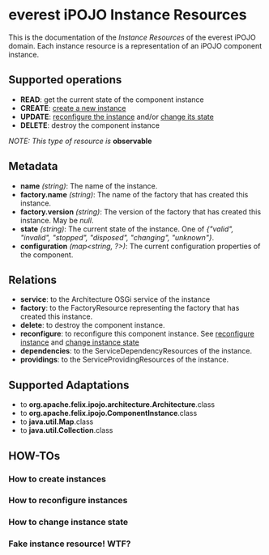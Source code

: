 everest iPOJO Instance Resources
================================

This is the documentation of the *Instance Resources* of the everest iPOJO domain. Each instance resource is a representation of an iPOJO component instance.

## Supported operations
- **READ**: get the current state of the component instance
- **CREATE**: [create a new instance](#how-to-create-instances)
- **UPDATE**: [reconfigure the instance](#how-to-reconfigure-instances) and/or [change its state](#how-to-change-instance-state)
- **DELETE**: destroy the component instance

*NOTE: This type of resource is* **observable**

## Metadata
- **name** *(string)*: The name of the instance.
- **factory.name** *(string)*: The name of the factory that has created this instance.
- **factory.version** *(string)*: The version of the factory that has created this instance. May be *null*.
- **state** *(string)*: The current state of the instance. One of *{"valid", "invalid", "stopped", "disposed", "changing", "unknown"}*.
- **configuration** *(map<string, ?>)*: The current configuration properties of the component.

## Relations
- **service**: to the Architecture OSGi service of the instance
- **factory**: to the FactoryResource representing the factory that has created this instance.
- **delete**: to destroy the component instance.
- **reconfigure**: to reconfigure this component instance. See [reconfigure instance](#how-to-reconfigure-instances) and [change instance state](#how-to-change-instance-state)
- **dependencies**: to the ServiceDependencyResources of the instance.
- **providings**: to the ServiceProvidingResources of the instance.

## Supported Adaptations
- to **org.apache.felix.ipojo.architecture.Architecture**.class
- to **org.apache.felix.ipojo.ComponentInstance**.class
- to **java.util.Map**.class
- to **java.util.Collection**.class

## HOW-TOs

### How to create instances

### How to reconfigure instances

### How to change instance state

### Fake instance resource! WTF?
